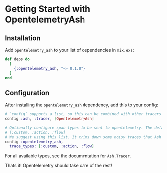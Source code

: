# Getting Started with OpentelemetryAsh

## Installation

Add `opentelemetry_ash` to your list of dependencies in `mix.exs`:

```elixir
def deps do
  [
    {:opentelemetry_ash, "~> 0.1.0"}
  ]
end
```

## Configuration

After installing the `opentelemetry_ash` dependency, add this to your config:

```elixir
# `config` supports a list, so this can be combined with other tracers
config :ash, :tracer, [OpentelemetryAsh]

# Optionally configure span types to be sent to opentelemetry. The default is
# [:custom, :action, :flow]
# We suggest using this list. It trims down some noisy traces that Ash emits
config :opentelemetry_ash,
  trace_types: [:custom, :action, :flow]
```

For all available types, see the documentation for `Ash.Tracer`.

Thats it! Opentelemetry should take care of the rest!
